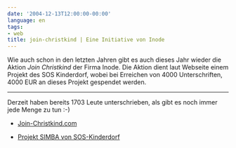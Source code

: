 ```yaml
---
date: '2004-12-13T12:00:00-00:00'
language: en
tags:
- web
title: join-christkind | Eine Initiative von Inode
---
```



<img src="http://www.zerokspot.com/uploads/joinchristkind.jpg" alt="" class="left"/>Wie auch schon in den letzten Jahren gibt es auch dieses Jahr wieder die Aktion <em>Join Christkind</em> der Firma Inode.  Die Aktion dient laut Webseite einem Projekt des SOS Kinderdorf, wobei bei Erreichen von 4000 Unterschriften, 4000 EUR an dieses Projekt gespendet werden.

-------------------------------



Derzeit haben bereits 1703 Leute unterschrieben, als gibt es noch immer jede Menge zu tun :-)



* <a href="http://www.join-christkind.com">Join-Christkind.com</a>

* <a href="http://www.sos-kinderdorf.at/cgi-bin/sos/jsp/retrieve.do?lang=de&site=AT&nav=3.4&fn=campa_041201_simba_geat.xml&jwppid=inode&jwpbid=christkind_simba">Projekt SIMBA von SOS-Kinderdorf</a>